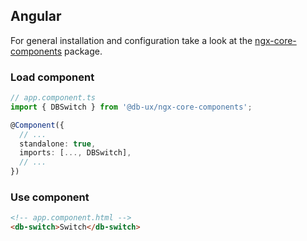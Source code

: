<!--
SPDX-FileCopyrightText: 2025 DB Systel GmbH

SPDX-License-Identifier: Apache-2.0
-->

## Angular

For general installation and configuration take a look at the [ngx-core-components](https://www.npmjs.com/package/@db-ux/ngx-core-components) package.

### Load component

```ts app.component.ts
// app.component.ts
import { DBSwitch } from '@db-ux/ngx-core-components';

@Component({
  // ...
  standalone: true,
  imports: [..., DBSwitch],
  // ...
})
```

### Use component

```html app.component.html
<!-- app.component.html -->
<db-switch>Switch</db-switch>
```
